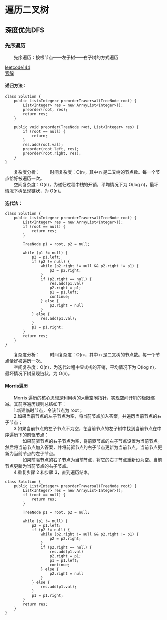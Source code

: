 # 遍历二叉树  

## 深度优先DFS  

### 先序遍历  

&emsp;&emsp;先序遍历：按根节点——左子树——右子树的方式遍历  

[leetcode144](https://leetcode-cn.com/problems/binary-tree-preorder-traversal/)  
[官解](https://leetcode-cn.com/problems/binary-tree-preorder-traversal/solution/er-cha-shu-de-qian-xu-bian-li-by-leetcode-solution)

#### 递归方法：  
```
class Solution {
    public List<Integer> preorderTraversal(TreeNode root) {
        List<Integer> res = new ArrayList<Integer>();
        preorder(root, res);
        return res;
    }

    public void preorder(TreeNode root, List<Integer> res) {
        if (root == null) {
            return;
        }
        res.add(root.val);
        preorder(root.left, res);
        preorder(root.right, res);
    }
}
```  
&emsp;&emsp;复杂度分析：
&emsp;&emsp;时间复杂度：O(n)，其中 n 是二叉树的节点数。每一个节点恰好被遍历一次。  
&emsp;&emsp;空间复杂度：O(n)，为递归过程中栈的开销，平均情况下为 O(log n)，最坏情况下树呈现链状，为 O(n)。

#### 迭代法：
```
class Solution {
    public List<Integer> preorderTraversal(TreeNode root) {
        List<Integer> res = new ArrayList<Integer>();
        if (root == null) {
            return res;
        }

        TreeNode p1 = root, p2 = null;

        while (p1 != null) {
            p2 = p1.left;
            if (p2 != null) {
                while (p2.right != null && p2.right != p1) {
                    p2 = p2.right;
                }
                if (p2.right == null) {
                    res.add(p1.val);
                    p2.right = p1;
                    p1 = p1.left;
                    continue;
                } else {
                    p2.right = null;
                }
            } else {
                res.add(p1.val);
            }
            p1 = p1.right;
        }
        return res;
    }
}
```
&emsp;&emsp;复杂度分析：
&emsp;&emsp;时间复杂度：O(n)，其中 n 是二叉树的节点数。每一个节点恰好被遍历一次。  
&emsp;&emsp;空间复杂度：O(n)，为迭代过程中显式栈的开销，平均情况下为 O(log n)，最坏情况下树呈现链状，为 O(n)。  

#### Morris遍历  
&emsp;&emsp;Morris 遍历的核心思想是利用树的大量空闲指针，实现空间开销的极限缩减。其前序遍历规则总结如下：  
&emsp;&emsp;1.新建临时节点，令该节点为 root；  
&emsp;&emsp;2.如果当前节点的左子节点为空，将当前节点加入答案，并遍历当前节点的右子节点；  
&emsp;&emsp;3.如果当前节点的左子节点不为空，在当前节点的左子树中找到当前节点在中序遍历下的前驱节点：  
&emsp;&emsp;&emsp;&emsp;如果前驱节点的右子节点为空，将前驱节点的右子节点设置为当前节点。然后将当前节点加入答案，并将前驱节点的右子节点更新为当前节点。当前节点更新为当前节点的左子节点。  
&emsp;&emsp;&emsp;&emsp;如果前驱节点的右子节点为当前节点，将它的右子节点重新设为空。当前节点更新为当前节点的右子节点。  
&emsp;&emsp;4.重复步骤 2 和步骤 3，直到遍历结束。

```
class Solution {
    public List<Integer> preorderTraversal(TreeNode root) {
        List<Integer> res = new ArrayList<Integer>();
        if (root == null) {
            return res;
        }

        TreeNode p1 = root, p2 = null;

        while (p1 != null) {
            p2 = p1.left;
            if (p2 != null) {
                while (p2.right != null && p2.right != p1) {
                    p2 = p2.right;
                }
                if (p2.right == null) {
                    res.add(p1.val);
                    p2.right = p1;
                    p1 = p1.left;
                    continue;
                } else {
                    p2.right = null;
                }
            } else {
                res.add(p1.val);
            }
            p1 = p1.right;
        }
        return res;
    }
}
```